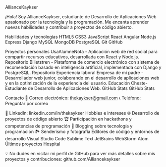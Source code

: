 AllianceKaykser

¡Hola! Soy AllianceKaykser, estudiante de Desarrollo de Aplicaciones Web apasionado por la tecnología y la programación. Me encanta aprender nuevas habilidades y contribuir a proyectos de código abierto.

Habilidades y tecnologías
HTML5
CSS3
JavaScript
React
Angular
Node.js
Express
Django
MySQL
MongoDB
PostgreSQL
Git
GitHub

Proyectos personales
UsaAlumneNota - Aplicación web de red social para compartir recursos educativos, desarrollada con React y Node.js. Repositorio
Billetstren - Plataforma de comercio electrónico con sistema de recomendación basado en inteligencia artificial, implementada con Django y PostgreSQL. Repositorio
Experiencia laboral
Empresa de mi padre - Desarrollador web junior, colaborando en el desarrollo de aplicaciones web y en la optimización de la experiencia del usuario.
Educación
Cheste- Estudiante de Desarrollo de Aplicaciones Web.
GitHub Stats
GitHub Stats

Contacto
📧 Correo electrónico: thekaykser@gmail.com
📞 Teléfono: Preguntar por correo

🔗 LinkedIn: linkedin.com/in/thekaykser
Hobbies e intereses
🌐 Desarrollo de proyectos de código abierto
🏆 Participación en hackathons y competencias de programación
📝 Blogging sobre tecnología y programación
🏞️ Senderismo y fotografía
Editores de código y entornos de desarrollo
Visual Studio Code
Sublime Text
JetBrains WebStorm
Atom
Últimos proyectos
Hospital

💡 No dudes en visitar mi perfil de GitHub para ver más detalles sobre mis proyectos y contribuciones: github.com/Alliancekaykser
